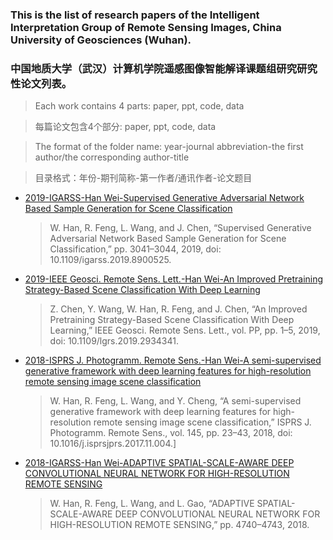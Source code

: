 ### **This is the list of research papers of the Intelligent Interpretation Group of Remote Sensing Images, China University of Geosciences (Wuhan).**

### **中国地质大学（武汉）计算机学院遥感图像智能解译课题组研究研究性论文列表。**


> Each work contains 4 parts: paper, ppt, code, data

> 每篇论文包含4个部分: paper, ppt, code, data


>The format of the folder name: year-journal abbreviation-the first author/the corresponding author-title

>目录格式：年份-期刊简称-第一作者/通讯作者-论文题目



* [2019-IGARSS-Han Wei-Supervised Generative Adversarial Network Based 
Sample Generation for Scene Classification](https://github.com/weihancug/Research_results_of_CUG_RS_Image_Intelligent_interpretation/tree/master/2019-IGARSS-Han%20Wei-Supervised%20Generative%20Adversarial%20Network%20Based%20%20Sample%20Generation%20for%20Scene%20Classification)

    >W. Han, R. Feng, L. Wang, and J. Chen, “Supervised Generative Adversarial Network Based
 Sample Generation for Scene Classification,” pp. 3041–3044, 2019, 
 doi: 10.1109/igarss.2019.8900525.
 
* [2019-IEEE Geosci. Remote Sens. Lett.-Han Wei-An Improved Pretraining Strategy-Based 
Scene Classification With Deep Learning](https://github.com/weihancug/Research_results_of_CUG_RS_Image_Intelligent_interpretation/tree/master/2019-IEEE%20Geosci.%20Remote%20Sens.%20Lett.-Han%20Wei-An%20Improved%20Pretraining%20Strategy-Based%20%20Scene%20Classification%20With%20Deep%20Learning)
    >Z. Chen, Y. Wang, W. Han, R. Feng, and J. Chen, “An Improved Pretraining Strategy-Based 
Scene Classification With Deep Learning,” IEEE Geosci. Remote Sens. 
Lett., vol. PP, pp. 1–5, 2019, doi: 10.1109/lgrs.2019.2934341.

* [2018-ISPRS J. Photogramm. Remote Sens.-Han Wei-A semi-supervised generative framework with
 deep learning features for high-resolution remote sensing image scene classification](https://github.com/weihancug/Research_results_of_CUG_RS_Image_Intelligent_interpretation/tree/master/2018-ISPRS%20J.%20Photogramm.%20Remote%20Sens.-Han%20Wei-A%20semi-supervised%20generative%20framework%20with%20%20deep%20learning%20features%20for%20high-resolution%20remote%20sensing%20image%20scene%20classification)
    >W. Han, R. Feng, L. Wang, and Y. Cheng, “A semi-supervised generative framework with
 deep learning features for high-resolution remote sensing image scene classification,” 
 ISPRS J. Photogramm. Remote Sens., vol. 145, pp. 23–43, 2018, 
 doi: 10.1016/j.isprsjprs.2017.11.004.]
 
* [2018-IGARSS-Han Wei-ADAPTIVE SPATIAL-SCALE-AWARE DEEP
 CONVOLUTIONAL NEURAL NETWORK FOR HIGH-RESOLUTION REMOTE SENSING](https://github.com/weihancug/Research_results_of_CUG_RS_Image_Intelligent_interpretation/tree/master/2018-IGARSS-Han%20Wei-ADAPTIVE%20SPATIAL-SCALE-AWARE%20DEEP%20%20CONVOLUTIONAL%20NEURAL%20NETWORK%20FOR%20HIGH-RESOLUTION%20REMOTE%20SENSING)
    >W. Han, R. Feng, L. Wang, and L. Gao, “ADAPTIVE SPATIAL-SCALE-AWARE DEEP
 CONVOLUTIONAL NEURAL NETWORK FOR HIGH-RESOLUTION REMOTE SENSING,” 
 pp. 4740–4743, 2018.



